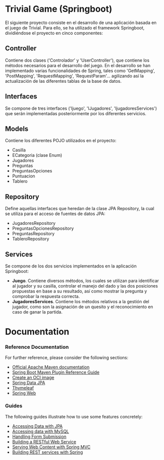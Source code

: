 # Trivial Game (Springboot)

El siguiente proyecto consiste en el desarrollo de una aplicación basada en el juego de Trivial. Para ello, se ha utilizado el framework Springboot, dividiéndose el proyecto en cinco componentes:

## Controller
Contiene dos clases ('Controlador' y 'UserController'), que contiene los métodos necesarios para el desarrollo del juego. En el desarrollo se han implementado varias funcionalidades de Spring, tales como 'GetMapping', 'PostMapping', 'RequestMapping', 'RequestParam'... agilizando así la actualización de las diferentes tablas de la base de datos.
## Interfaces
Se compone de tres interfaces ('Ijuego', 'IJugadores', 'IjugadoresServices') que serán implementadas posteriormente por los diferentes servicios. 

## Models
Contiene los diferentes POJO utilizados en el proyecto:
* Casilla
* ECategoria (clase Enum)
* Jugadores
* Preguntas
* PreguntasOpciones
* Puntuacion
* Tablero

## Repository
Define aquellas interfaces que heredan de la clase JPA Repository, la cual se utiliza para el acceso de fuentes de datos JPA:
* JugadoresRepository
* PreguntasOpcionesRepository
* PreguntasRepository
* TableroRepository

## Services
Se compone de los dos servicios implementados en la aplicación Springboot:
* **Juego**. Contiene diversos métodos, los cuales se utilizan para identificar al jugador y su casilla, controlar el manejo del dado y las dos posiciones propuestas en base a su resultado, así como mostrar la pregunta y comprobar la respuesta correcta.
* **JugadoresServices**. Contiene los métodos relativos a la gestión del jugador, como son la asignación de un quesito y el reconocimiento en caso de ganar la partida.


# Documentation

### Reference Documentation
For further reference, please consider the following sections:

* [Official Apache Maven documentation](https://maven.apache.org/guides/index.html)
* [Spring Boot Maven Plugin Reference Guide](https://docs.spring.io/spring-boot/docs/2.7.4/maven-plugin/reference/html/)
* [Create an OCI image](https://docs.spring.io/spring-boot/docs/2.7.4/maven-plugin/reference/html/#build-image)
* [Spring Data JPA](https://docs.spring.io/spring-boot/docs/2.7.4/reference/htmlsingle/#data.sql.jpa-and-spring-data)
* [Thymeleaf](https://docs.spring.io/spring-boot/docs/2.7.4/reference/htmlsingle/#web.servlet.spring-mvc.template-engines)
* [Spring Web](https://docs.spring.io/spring-boot/docs/2.7.4/reference/htmlsingle/#web)

### Guides
The following guides illustrate how to use some features concretely:

* [Accessing Data with JPA](https://spring.io/guides/gs/accessing-data-jpa/)
* [Accessing data with MySQL](https://spring.io/guides/gs/accessing-data-mysql/)
* [Handling Form Submission](https://spring.io/guides/gs/handling-form-submission/)
* [Building a RESTful Web Service](https://spring.io/guides/gs/rest-service/)
* [Serving Web Content with Spring MVC](https://spring.io/guides/gs/serving-web-content/)
* [Building REST services with Spring](https://spring.io/guides/tutorials/rest/)


